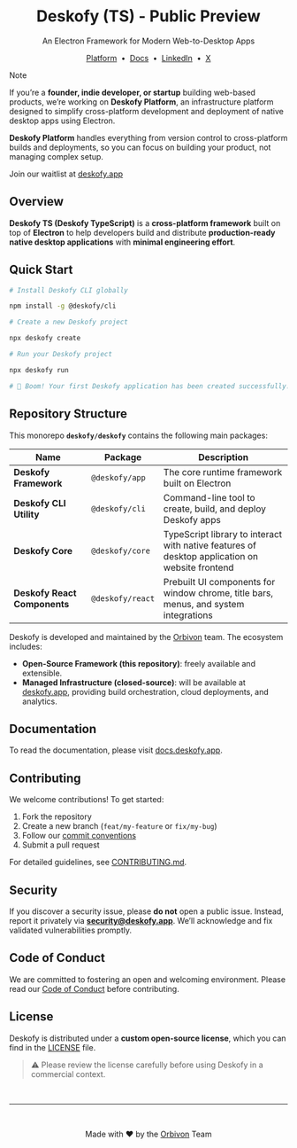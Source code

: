 <h1 align="center">Deskofy (TS) - Public Preview</h1>

<p align="center">An Electron Framework for Modern Web-to-Desktop Apps</p>

<p align="center">
    <a href="https://deskofy.app" target="_blank">Platform</a>
    &nbsp;•&nbsp;
    <a href="https://docs.deskofy.app" target="_blank">Docs</a>
    &nbsp;•&nbsp;
    <a href="linkedin.com/company/deskofy" target="_blank">LinkedIn</a>
    &nbsp;•&nbsp;
    <a href="https://x.com/DeskofyHQ" target="_blank">X</a>
</p>

> [!NOTE]
>
> If you’re a **founder, indie developer, or startup** building web-based products, we’re working on **Deskofy Platform**, an infrastructure platform designed to simplify cross-platform development and deployment of native desktop apps using Electron.
>
> **Deskofy Platform** handles everything from version control to cross-platform builds and deployments, so you can focus on building your product, not managing complex setup.
>
> Join our waitlist at [deskofy.app](https://deskofy.app?utm_source=deskofy-repository)

## Overview

**Deskofy TS (Deskofy TypeScript)** is a **cross-platform framework** built on top of **Electron** to help developers build and distribute **production-ready native desktop applications** with **minimal engineering effort**.

## Quick Start

```bash
# Install Deskofy CLI globally

npm install -g @deskofy/cli

# Create a new Deskofy project

npx deskofy create

# Run your Deskofy project

npx deskofy run

# 🎉 Boom! Your first Deskofy application has been created successfully!
```

## Repository Structure

This monorepo **`deskofy/deskofy`** contains the following main packages:

| Name                         | Package          | Description                                                                                    |
| ---------------------------- | ---------------- | ---------------------------------------------------------------------------------------------- |
| **Deskofy Framework**        | `@deskofy/app`   | The core runtime framework built on Electron                                                   |
| **Deskofy CLI Utility**      | `@deskofy/cli`   | Command-line tool to create, build, and deploy Deskofy apps                                    |
| **Deskofy Core**             | `@deskofy/core`  | TypeScript library to interact with native features of desktop application on website frontend |
| **Deskofy React Components** | `@deskofy/react` | Prebuilt UI components for window chrome, title bars, menus, and system integrations           |

Deskofy is developed and maintained by the [Orbivon](https://orbivon.com?utm_source=deskofy-repository) team.
The ecosystem includes:

- **Open-Source Framework (this repository)**: freely available and extensible.
- **Managed Infrastructure (closed-source)**: will be available at [deskofy.app](https://deskofy.app?utm_source=deskofy-repository), providing build orchestration, cloud deployments, and analytics.

## Documentation

To read the documentation, please visit [docs.deskofy.app](https://docs.deskofy.app).

## Contributing

We welcome contributions! To get started:

1. Fork the repository
2. Create a new branch (`feat/my-feature` or `fix/my-bug`)
3. Follow our [commit conventions](./CONTRIBUTING.md)
4. Submit a pull request

For detailed guidelines, see [CONTRIBUTING.md](./CONTRIBUTING.md).

## Security

If you discover a security issue, please **do not** open a public issue.
Instead, report it privately via **[security@deskofy.app](mailto:security@deskofy.app)**.
We’ll acknowledge and fix validated vulnerabilities promptly.

## Code of Conduct

We are committed to fostering an open and welcoming environment.
Please read our [Code of Conduct](./CODE_OF_CONDUCT.md) before contributing.

## License

Deskofy is distributed under a **custom open-source license**,
which you can find in the [LICENSE](https://github.com/deskofy/deskofy?tab=License-1-ov-file) file.

> ⚠️ Please review the license carefully before using Deskofy in a commercial context.

<br />

---

<br />

<p align="center">Made with ❤️ by the <a href="https://orbivon.com?utm_source=deskofy-repository">Orbivon</a> Team</p>
